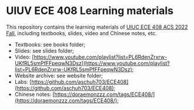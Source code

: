 # UIUV ECE 408 Learning materials

This repository contains the learning materials of [UIUC ECE 408 ACS 2022 Fall](https://ece.illinois.edu/academics/courses/ece408), including textbooks, slides, video and Chinese notes, etc.

- Textbooks: see books folder;
- Slides: see slides folder;
- Video: [https://www.youtube.com/playlist?list=PL6RdenZrxrw-UKfRL5smPfFFpeqwN3Dsz](https://www.youtube.com/playlist?list=PL6RdenZrxrw-UKfRL5smPfFFpeqwN3Dsz);
- Website archive: see website folder;
- Labs: [https://github.com/aschuh703/ECE408](https://github.com/aschuh703/ECE408);
- Chinese notes: [https://doraemonzzz.com/tags/ECE408/](https://doraemonzzz.com/tags/ECE408/);


